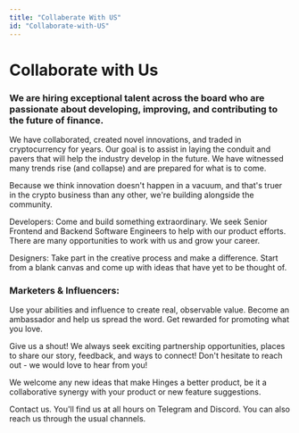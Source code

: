 ```yaml
---
title: "Collaberate With US"
id: "Collaborate-with-US"
---
```



# Collaborate with Us

### We are hiring exceptional talent across the board who are passionate about developing, improving, and contributing to the future of finance.

We have collaborated, created novel innovations, and traded in cryptocurrency for years. Our goal is to assist in laying the conduit and pavers that will help the industry develop in the future. We have witnessed many trends rise (and collapse) and are prepared for what is to come.

Because we think innovation doesn't happen in a vacuum, and that's truer in the crypto business than any other, we're building alongside the community.

 

Developers: Come and build something extraordinary. We seek Senior Frontend and Backend Software Engineers to help with our product efforts. There are many opportunities to work with us and grow your career.

 

Designers: Take part in the creative process and make a difference. Start from a blank canvas and come up with ideas that have yet to be thought of.

 

### Marketers & Influencers:

Use your abilities and influence to create real, observable value.
Become an ambassador and help us spread the word.
Get rewarded for promoting what you love.
 

Give us a shout! We always seek exciting partnership opportunities, places to share our story, feedback, and ways to connect! Don't hesitate to reach out - we would love to hear from you!

 

We welcome any new ideas that make Hinges a better product, be it a collaborative synergy with your product or new feature suggestions.

 

Contact us. You'll find us at all hours on Telegram and Discord. You can also reach us through the usual channels.
